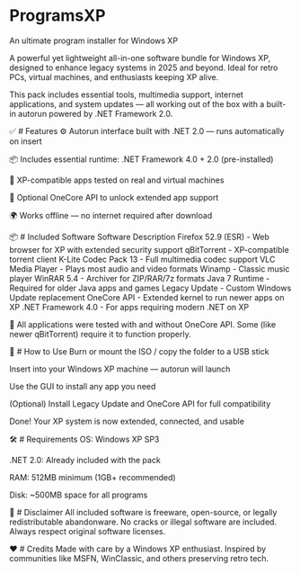 # ProgramsXP
An ultimate program installer for Windows XP

A powerful yet lightweight all-in-one software bundle for Windows XP, designed to enhance legacy systems in 2025 and beyond.
Ideal for retro PCs, virtual machines, and enthusiasts keeping XP alive.

This pack includes essential tools, multimedia support, internet applications, and system updates — all working out of the box with a built-in autorun powered by .NET Framework 2.0.

✅ # Features
⚙️ Autorun interface built with .NET 2.0 — runs automatically on insert

📦 Includes essential runtime: .NET Framework 4.0 + 2.0 (pre-installed)

🧩 XP-compatible apps tested on real and virtual machines

🔧 Optional OneCore API to unlock extended app support

🌍 Works offline — no internet required after download

📦 # Included Software
Software	Description
Firefox 52.9 (ESR) -	Web browser for XP with extended security support
qBitTorrent -	XP-compatible torrent client
K-Lite Codec Pack 13 - Full multimedia codec support
VLC Media Player - Plays most audio and video formats
Winamp - Classic music player
WinRAR 5.4 - Archiver for ZIP/RAR/7z formats
Java 7 Runtime - Required for older Java apps and games
Legacy Update - Custom Windows Update replacement
OneCore API - Extended kernel to run newer apps on XP
.NET Framework 4.0 - For apps requiring modern .NET on XP

🔹 All applications were tested with and without OneCore API. Some (like newer qBitTorrent) require it to function properly.

🚀 # How to Use
Burn or mount the ISO / copy the folder to a USB stick

Insert into your Windows XP machine — autorun will launch

Use the GUI to install any app you need

(Optional) Install Legacy Update and OneCore API for full compatibility

Done! Your XP system is now extended, connected, and usable

🛠️ # Requirements
OS: Windows XP SP3

.NET 2.0: Already included with the pack

RAM: 512MB minimum (1GB+ recommended)

Disk: ~500MB space for all programs

📜 # Disclaimer
All included software is freeware, open-source, or legally redistributable abandonware.
No cracks or illegal software are included. Always respect original software licenses.

❤️ # Credits
Made with care by a Windows XP enthusiast.
Inspired by communities like MSFN, WinClassic, and others preserving retro tech.

